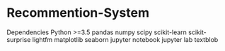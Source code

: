 # Recommention-System

Dependencies
Python >=3.5
pandas
numpy
scipy
scikit-learn
scikit-surprise
lightfm
matplotlib
seaborn
jupyter notebook
jupyter lab
textblob
